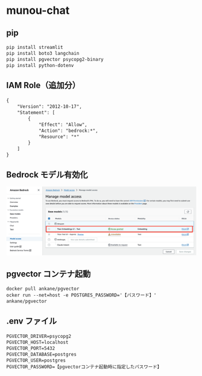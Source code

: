 # munou-chat

## pip

```sh:
pip install streamlit
pip install boto3 langchain
pip install pgvector psycopg2-binary
pip install python-dotenv
```

## IAM Role（追加分）

```json:
{
    "Version": "2012-10-17",
    "Statement": [
        {
            "Effect": "Allow",
            "Action": "bedrock:*",
            "Resource": "*"
        }
    ]
}
```

## Bedrock モデル有効化

![マネージドコンソール](enable_titan.png "マネージドコンソール")

## pgvector コンテナ起動

```sh:
docker pull ankane/pgvector
ocker run --net=host -e POSTGRES_PASSWORD='【パスワード】' ankane/pgvector
```

## .env ファイル

```text:
PGVECTOR_DRIVER=psycopg2
PGVECTOR_HOST=localhost
PGVECTOR_PORT=5432
PGVECTOR_DATABASE=postgres
PGVECTOR_USER=postgres
PGVECTOR_PASSWORD=【pgvectorコンテナ起動時に指定したパスワード】
```